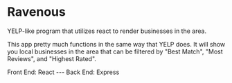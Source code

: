 # Ravenous
YELP-like program that utilizes react to render businesses in the area.

This app pretty much functions in the same way that YELP does.
It will show you local businesses in the area that can be filtered by "Best Match", "Most Reviews", and "Highest Rated".

Front End: React --- Back End: Express
